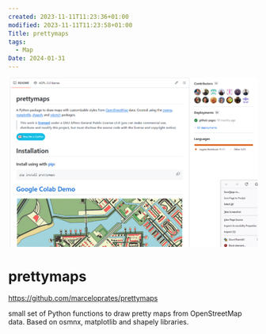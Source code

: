 ```yaml
---
created: 2023-11-11T11:23:36+01:00
modified: 2023-11-11T11:23:58+01:00
Title: prettymaps
tags:
  - Map
Date: 2024-01-31
---
```


![](../_asset/Pasted%20image%2020240131145825.png)


# prettymaps

https://github.com/marceloprates/prettymaps

 small set of Python functions to draw pretty maps from OpenStreetMap data. Based on osmnx, matplotlib and shapely libraries.

